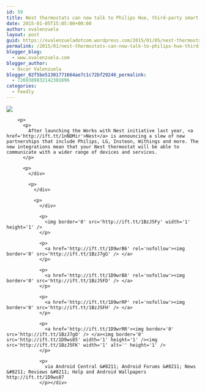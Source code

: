 ```yaml
---
id: 59
title: Nest thermostats can now talk to Philips Hue, third-party smart locks and more
date: 2015-01-05T15:05:00+00:00
author: ovalenzuela
layout: post
guid: https://ovalenzueladotcom.wordpress.com/2015/01/05/nest-thermostats-can-now-talk-to-philips-hue-third-party-smart-locks-and-more
permalink: /2015/01/nest-thermostats-can-now-talk-to-philips-hue-third-party-smart-locks-and-more.html
blogger_blog:
  - www.ovalenzuela.com
blogger_author:
  - Oscar Valenzuela
blogger_02f5be51301771664ae7c1c72bf29246_permalink:
  - 7269389832142381696
categories:
  - Feedly
---
```

<div>
  <div>
    <div>
      <div>
        <p>
          <a href='http://ift.tt/1D9wrB5' title='Nest thermostats can now talk to Philips Hue, third-party smart locks and more'><img src='http://ift.tt/1wpR2JL' /> </a>
        </p>
        
        <p>
          <p>
            After launching the Works with Nest initiative last year, <a href='http://ift.tt/1nNDMir'>Nest</a> is announcing a slew of new partnerships that include Philips, LG, Insteon, Withings and more. The new integrations mean that your Nest thermostat will be able to communicate with a wider range of devices and services.
          </p>
          
          <p>
            </div> 
            
            <p>
              </div> 
              
              <p>
                </div> 
                
                <p>
                  <img border='0' src='http://ift.tt/1BzJ5Fy' width='1' height='1' />
                </p>
                
                <p>
                  <a href='http://ift.tt/1D9wrB6' rel='nofollow'><img border='0' src='http://ift.tt/1BzJ7gG' /> </a>
                </p>
                
                <p>
                  <a href='http://ift.tt/1D9wrB8' rel='nofollow'><img border='0' src='http://ift.tt/1BzJ5FD' /> </a>
                </p>
                
                <p>
                  <a href='http://ift.tt/1D9wrRP' rel='nofollow'><img border='0' src='http://ift.tt/1BzJ5FH' /> </a>
                </p>
                
                <p>
                  <a href='http://ift.tt/1D9wrRR'><img border='0' src='http://ift.tt/1BzJ7gO' /> </a><img border='0' src='http://ift.tt/1D9ws85' width='1' height='1' /><img src='http://ift.tt/1BzJ5FK' width='1' alt='' height='1' />
                </p>
                
                <p>
                  via Android Central &#8211; Android Forums &#8211; News &#8211; Reviews &#8211; Help and Android Wallpapers http://ift.tt/1D9ws87
                </p></div>